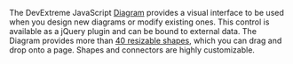 The DevExtreme JavaScript [Diagram](/Documentation/ApiReference/UI_Components/dxDiagram/) provides a visual interface to be used when you design new diagrams or modify existing ones. This control is available as a jQuery plugin and can be bound to external data. The Diagram provides more than [40 resizable shapes](/Documentation/Guide/UI_Components/Diagram/Shape_Types/), which you can drag and drop onto a page. Shapes and connectors are highly customizable. 
<!--split-->